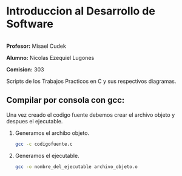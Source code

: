 # Introduccion al Desarrollo de Software

<img title="Icono C" src="file:///C:/Users/lugon/Downloads/icons8-c-programming-48.png" alt="" style="zoom:100%;">

**Profesor:** Misael Cudek

**Alumno:** Nicolas Ezequiel Lugones

**Comision:** 303

Scripts de los Trabajos Practicos en C y sus respectivos diagramas.

## Compilar por consola con gcc:

Una vez creado el codigo fuente debemos crear el archivo objeto y despues el ejecutable.

1. Generamos el archibo objeto.
   
   ```bash
   gcc -c codigofuente.c
   ```

2. Generamos el ejecutable.
   
   ```bash
   gcc -o nombre_del_ejecutable archivo_objeto.o
   ```

### 
